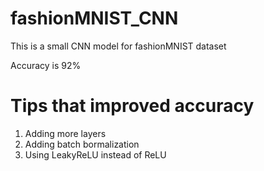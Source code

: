 # fashionMNIST_CNN

<p> This is a small CNN model for fashionMNIST dataset </p>
<p> Accuracy is 92% </p>


<h1> Tips that improved accuracy </h1>

1) Adding more layers
2) Adding batch bormalization
3) Using LeakyReLU instead of ReLU
